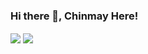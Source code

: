 ### Hi there 👋, Chinmay Here!


<img align= "center" src="https://github-readme-stats.vercel.app/api?username=chinmay23489&show_icons=true&count_private=true&include_all_commits=true&theme=react&hide_border=true&bg_color=0D1117" style="max-width: 100%">

<img align = "center" src = "https://github-readme-stats.vercel.app/api/top-langs/?username=chinmay23489&theme=blue-green">
